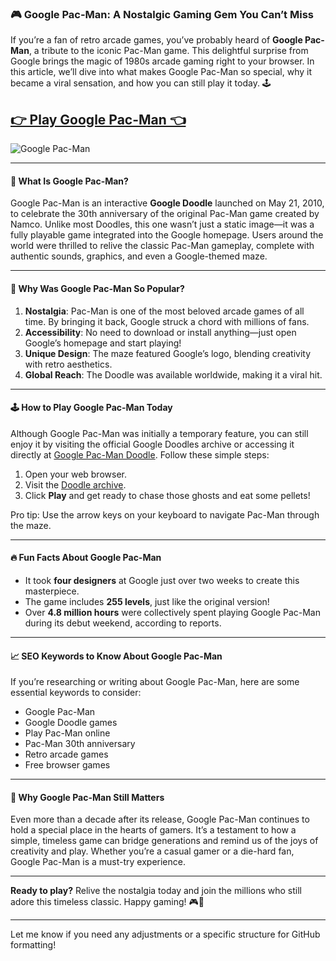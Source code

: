 ### 🎮 Google Pac-Man: A Nostalgic Gaming Gem You Can’t Miss

If you’re a fan of retro arcade games, you’ve probably heard of **Google Pac-Man**, a tribute to the iconic Pac-Man game. This delightful surprise from Google brings the magic of 1980s arcade gaming right to your browser. In this article, we’ll dive into what makes Google Pac-Man so special, why it became a viral sensation, and how you can still play it today. 🕹️

## <a href="https://classroom-6x-unblocked.github.io/">👉 Play Google Pac-Man 👈</a>

![Google Pac-Man](https://github.com/user-attachments/assets/9181cf66-bab1-40f5-a7f9-70c52379f493)

---

#### 🚀 What Is Google Pac-Man?

Google Pac-Man is an interactive **Google Doodle** launched on May 21, 2010, to celebrate the 30th anniversary of the original Pac-Man game created by Namco. Unlike most Doodles, this one wasn’t just a static image—it was a fully playable game integrated into the Google homepage. Users around the world were thrilled to relive the classic Pac-Man gameplay, complete with authentic sounds, graphics, and even a Google-themed maze.

---

#### 🎉 Why Was Google Pac-Man So Popular?

1. **Nostalgia**: Pac-Man is one of the most beloved arcade games of all time. By bringing it back, Google struck a chord with millions of fans.
2. **Accessibility**: No need to download or install anything—just open Google’s homepage and start playing!
3. **Unique Design**: The maze featured Google’s logo, blending creativity with retro aesthetics.
4. **Global Reach**: The Doodle was available worldwide, making it a viral hit.

---

#### 🕹️ How to Play Google Pac-Man Today

Although Google Pac-Man was initially a temporary feature, you can still enjoy it by visiting the official Google Doodles archive or accessing it directly at [Google Pac-Man Doodle](https://classroom-6x-unblocked.github.io/). Follow these simple steps:

1. Open your web browser.
2. Visit the [Doodle archive](https://classroom-6x-unblocked.github.io/).
3. Click **Play** and get ready to chase those ghosts and eat some pellets!

Pro tip: Use the arrow keys on your keyboard to navigate Pac-Man through the maze.

---

#### 🔥 Fun Facts About Google Pac-Man

- It took **four designers** at Google just over two weeks to create this masterpiece.
- The game includes **255 levels**, just like the original version!
- Over **4.8 million hours** were collectively spent playing Google Pac-Man during its debut weekend, according to reports.

---

#### 📈 SEO Keywords to Know About Google Pac-Man

If you’re researching or writing about Google Pac-Man, here are some essential keywords to consider:

- Google Pac-Man
- Google Doodle games
- Play Pac-Man online
- Pac-Man 30th anniversary
- Retro arcade games
- Free browser games

---

#### 🌟 Why Google Pac-Man Still Matters

Even more than a decade after its release, Google Pac-Man continues to hold a special place in the hearts of gamers. It’s a testament to how a simple, timeless game can bridge generations and remind us of the joys of creativity and play. Whether you’re a casual gamer or a die-hard fan, Google Pac-Man is a must-try experience.

---

**Ready to play?** Relive the nostalgia today and join the millions who still adore this timeless classic. Happy gaming! 🎮👾

---

Let me know if you need any adjustments or a specific structure for GitHub formatting!
